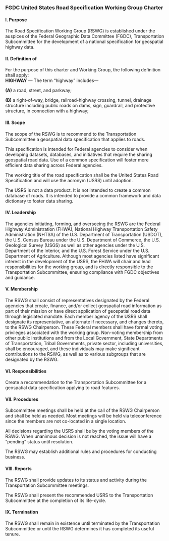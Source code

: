 
### FGDC United States Road Specification Working Group Charter

#### I. Purpose   

The Road Specification Working Group (RSWG) is established under the auspices of the Federal Geographic Data Committee (FGDC), Transportation Subcommittee for the development of a national specification for geospatial highway data.     

#### II.  Definition of  

For the purpose of this charter and Working Group, the following definition shall apply:  
**HIGHWAY** — The term “highway” includes—  

**(A)** a road, street, and parkway;  

**(B)** a right-of-way, bridge, railroad-highway crossing, tunnel, drainage structure including public roads on dams, sign, guardrail, and protective structure, in connection with a highway;  

#### III.  Scope  

The scope of the RSWG is to recommend to the Transportation Subcommittee a geospatial data specification that applies to roads.  

This specification is intended for Federal agencies to consider when developing datasets, databases, and initiatives that require the sharing geospatial road data. Use of a common specification will foster more efficient data sharing across Federal agencies. 

The working title of the road specification shall be the United States Road Specification and will use the acronym (USRS) until adoption.  

The USRS is not a data product. It is not intended to create a common database of roads. It is intended to provide a common framework and data dictionary to foster data sharing.

#### IV. Leadership

The agencies initiating, forming, and overseeing the RSWG are the Federal Highway Administration (FHWA), National Highway Transportation Safety Administration (NHTSA) of the U.S. Department of Transportation (USDOT), the U.S. Census Bureau under the U.S. Department of Commerce, the U.S. Geological Survey (USGS) as well as other agencies under the U.S. Department of the Interior, and the U.S. Forest Service under the U.S. Department of Agriculture. Although most agencies listed have significant interest in the development of the USRS, the FHWA will chair and lead responsibilities for the working group, and is directly responsible to the Transportation Subcommittee, ensuring compliance with FGDC objectives and guidance.  

#### V.  Membership  

The RSWG shall consist of representatives designated by the Federal agencies that create, finance, and/or collect geospatial road information as part of their mission or have direct application of geospatial road data through legislated mandate. Each member agency of the USRS shall designate its representative, an alternate if necessary, and changes thereto, to the RSWG Chairperson. These Federal members shall have formal voting privileges associated with the working group.  Non-voting membership from other public institutions and from the Local Government, State Departments of Transportation, Tribal Governments, private sector, including universities, shall be encouraged, and these individuals may make significant contributions to the RSWG, as well as to various subgroups that are designated by the RSWG.   

#### VI. Responsibilities  

Create a recommendation to the Transportation Subcommittee for a geospatial data specification applying to road features.  

#### VII.  Procedures  

Subcommittee meetings shall be held at the call of the RSWG Chairperson and shall be held as needed. Most meetings will be held via teleconference since the members are not co-located in a single location.  

All decisions regarding the USRS shall be by the voting members of the RSWG. When unanimous decision is not reached, the issue will have a “pending” status until resolution. 

The RSWG may establish additional rules and procedures for conducting business.  

#### VIII.  Reports  

The RSWG shall provide updates to its status and activity during the Transportation Subcommittee meetings.

The RSWG shall present the recommended USRS to the Transportation Subcommittee at the completion of its life-cycle.  

#### IX. Termination  

The RSWG shall remain in existence until terminated by the Transportation Subcommittee or until the RSWG determines it has completed its useful tenure.  

